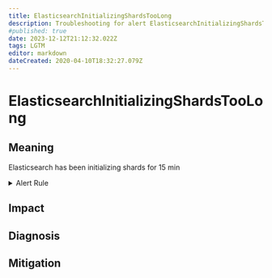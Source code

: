 ```yaml
---
title: ElasticsearchInitializingShardsTooLong
description: Troubleshooting for alert ElasticsearchInitializingShardsTooLong
#published: true
date: 2023-12-12T21:12:32.022Z
tags: LGTM
editor: markdown
dateCreated: 2020-04-10T18:32:27.079Z
---
```


# ElasticsearchInitializingShardsTooLong

## Meaning
[//]: # "Short paragraph that explains what the alert means"
Elasticsearch has been initializing shards for 15 min

<details>
  <summary>Alert Rule</summary>

  ```yaml
alert: ElasticsearchInitializingShardsTooLong
expr: elasticsearch_cluster_health_initializing_shards > 0
for: 15m
labels:
    severity: warning
annotations:
    summary: Elasticsearch initializing shards too long (instance {{ $labels.instance }})
    description: |-
        Elasticsearch has been initializing shards for 15 min
          VALUE = {{ $value }}
          LABELS = {{ $labels }}
    runbook: https://github.com/srerun/prometheus-alerts/content/runbooks/ElasticsearchInitializingShardsTooLong

  ```
</details>


## Impact
[//]: # "What could / will happen if the alert is not addressed"



## Diagnosis
[//]: # "Steps to take to identify the cause of the problem"



## Mitigation
[//]: # "The steps necessary to resolve the alert"
